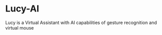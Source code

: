# Lucy-AI
Lucy is a Virtual Assistant with AI capabilities of gesture recognition and virtual mouse
